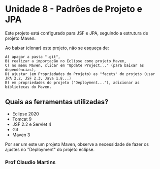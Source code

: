 # Unidade 8 - Padrões de Projeto e JPA
Este projeto está configurado para JSF e JPA, seguindo a estrutura de projeto Maven.

Ao baixar (clonar) este projeto, não se esqueça de:

	A) apagar a pasta ".git", 
	B) realizar a importação no Eclipse como projeto Maven, 
	C) no menu Maven, clicar em "Update Project..." (para baixar as dependências),
	D) ajustar (em Propriedades do Projeto) as "facets" do projeto (usar JPA 2.2, JSF 2.3, Java 1.8...) 
	E) em propriedades do projeto ("Deployment..."), adicionar as bibliotecas do Maven.
 

## Quais as ferramentas utilizadas?
 * Eclipse 2020
 * Tomcat 9
 * JSF 2.2 e Servlet 4
 * Git 
 * Maven 3
 
 Por ser um este um projeto Maven, observe a necessidade de fazer os ajustes no "Deployment" do projeto eclipse.

### Prof Claudio Martins